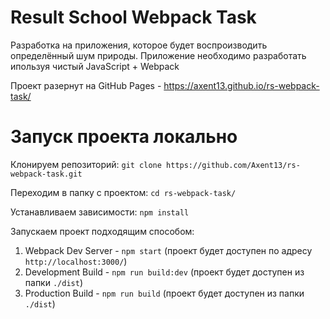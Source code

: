 # Result School Webpack Task

Разработка на приложения, которое будет воспроизводить определённый шум природы.
Приложение необходимо разработать ипользуя чистый JavaScript + Webpack

Проект разернут на GitHub Pages - https://axent13.github.io/rs-webpack-task/

# Запуск проекта локально

Клонируем репозиторий:
`git clone https://github.com/Axent13/rs-webpack-task.git`

Переходим в папку с проектом:
`cd rs-webpack-task/`

Устанавливаем зависимости:
`npm install`

Запускаем проект подходящим способом:

1. Webpack Dev Server - `npm start` (проект будет доступен по адресу `http://localhost:3000/`)
2. Development Build - `npm run build:dev` (проект будет доступен из папки `./dist`)
3. Production Build - `npm run build` (проект будет доступен из папки `./dist`)
